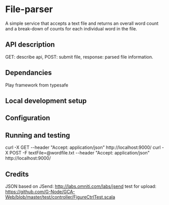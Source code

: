 # File-parser
A simple service that accepts a text file and returns an overall word count and a break-down of counts for each individual word in the file.

## API description
GET: describe api, 
      POST: submit file, response: parsed file information. 
      
## Dependancies
Play framework from typesafe

## Local development setup

## Configuration

## Running and testing
curl -X GET --header "Accept: application/json" http://localhost:9000/
curl -X POST -F textFile=@wordfile.txt --header "Accept: application/json" http://localhost:9000/
      
## Credits
JSON based on JSend: http://labs.omniti.com/labs/jsend
test for upload: https://github.com/G-Node/GCA-Web/blob/master/test/controller/FigureCtrlTest.scala
